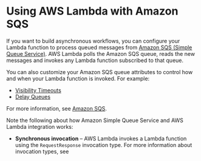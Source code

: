 # Using AWS Lambda with Amazon SQS<a name="with-sqs"></a>

If you want to build asynchronous workflows, you can configure your Lambda function to process queued messages from [Amazon SQS \(Simple Queue Service\)](https://docs.aws.amazon.com/AWSSimpleQueueService/latest/SQSDeveloperGuide/Welcome.html)\. AWS Lambda polls the Amazon SQS queue, reads the new messages and invokes any Lambda function subscribed to that queue\. 

You can also customize your Amazon SQS queue attributes to control how and when your Lambda function is invoked\. For example:
+ [Visibility Timeouts](https://docs.aws.amazon.com/AWSSimpleQueueService/latest/SQSDeveloperGuide/sqs-visibility-timeout.html)
+ [Delay Queues](https://docs.aws.amazon.com/AWSSimpleQueueService/latest/SQSDeveloperGuide/sqs-delay-queues.html)

 For more information, see [Amazon SQS](https://aws.amazon.com/sqs/)\. 

Note the following about how Amazon Simple Queue Service and AWS Lambda integration works:
+ **Synchronous invocation** – AWS Lambda invokes a Lambda function using the `RequestResponse` invocation type\. For more information about invocation types, see 